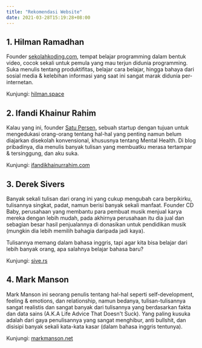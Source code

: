 ```yaml
---
title: "Rekomendasi Website"
date: 2021-03-28T15:19:28+08:00
---
```


## 1. Hilman Ramadhan

Founder [sekolahkoding.com](https://sekolahkoding.com/), tempat belajar programming dalam bentuk video, cocok sekali untuk pemula yang mau terjun didunia programming. Suka menulis tentang produktifitas, belajar cara belajar, hingga bahaya dari sosial media & kelebihan informasi yang saat ini sangat marak didunia per-internetan.

Kunjungi: [hilman.space](https://hilman.space/)

## 2. Ifandi Khainur Rahim

Kalau yang ini, founder [Satu Persen](https://www.youtube.com/channel/UC_eifcIIjgN8Q_8m34nWo3Q), sebuah startup dengan tujuan untuk mengedukasi orang-orang tentang hal-hal yang penting namun belum diajarkan disekolah konvensional, khususnya tentang Mental Health. Di blog pribadinya, dia menulis banyak tulisan yang membuatku merasa tertampar & tersinggung, dan aku suka.

Kunjungi: [ifandikhainurrahim.com](https://www.ifandikhainurrahim.com)

## 3. Derek Sivers

Banyak sekali tulisan dari orang ini yang cukup mengubah cara berpikirku, tulisannya singkat, padat, namun berisi banyak sekali manfaat. Founder CD Baby, perusahaan yang membantu para pembuat musik menjual karya mereka dengan lebih mudah, pada akhirnya perusahaan itu dia jual dan sebagian besar hasil penjualannya di donasikan untuk pendidikan musik (mungkin dia lebih memilih bahagia daripada jadi kaya).

Tulisannya memang dalam bahasa inggris, tapi agar kita bisa belajar dari lebih banyak orang, apa salahnya belajar bahasa baru?

Kunjungi: [sive.rs](https://sive.rs/)

## 4. Mark Manson

Mark Manson ini seorang penulis tentang hal-hal seperti self-development, feeling & emotions, dan relationship, namun bedanya, tulisan-tulisannya sangat realistis dan sangat banyak dari tulisannya yang berdasarkan fakta dan data sains (A.K.A Life Advice That Doesn't Suck). Yang paling kusuka adalah dari gaya penulisannya yang sangat menghibur, anti bullshit, dan disisipi banyak sekali kata-kata kasar (dalam bahasa inggris tentunya).

Kunjungi: [markmanson.net](https://markmanson.net/)